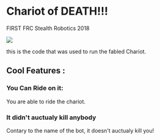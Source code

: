 # Chariot of DEATH!!!
FIRST FRC Stealth Robotics 2018

![](Images/Chariot-of-death.gif)

this is the code that was used to run the fabled Chariot.

## Cool Features :
### You Can Ride on it:
You are able to ride the chariot.
### It didn't auctualy kill anybody
Contary to the name of the bot, it doesn't auctualy kill you!
